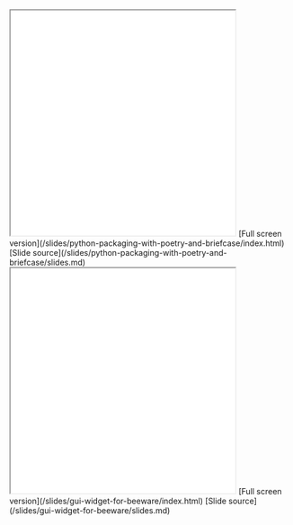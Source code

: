 <!--
.. title: Slides
.. slug: slides
.. date: 2019-01-02 22:52:01 UTC-05:00
.. tags: 
.. category: 
.. link: 
.. description: 
.. type: text
-->

<iframe width="400" height="400" marginheight="0" marginwidth="0" src="/slides/python-packaging-with-poetry-and-briefcase/index.html">
  Your browser does not support iframes.
</iframe>
[Full screen version](/slides/python-packaging-with-poetry-and-briefcase/index.html)
[Slide source](/slides/python-packaging-with-poetry-and-briefcase/slides.md)

<iframe width="400" height="400" marginheight="0" marginwidth="0" src="/slides/gui-widget-for-beeware/index.html">
  Your browser does not support iframes.
</iframe>
[Full screen version](/slides/gui-widget-for-beeware/index.html)
[Slide source](/slides/gui-widget-for-beeware/slides.md)